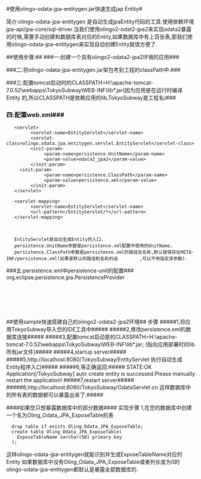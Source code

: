 #使用olingo-odata-jpa-entitygen.jar快速生成jap Entity#

简介:olingo-odata-jpa-entitygen 是自动生成jpaEntity代码的工具.使用依赖环境jpa-api/jpa-core/sql-driver.当我们使用olingo2-odat2-jpa2来实现odata2暴露的时候,需要手动创建和数据库表对应的Entity,如果数据库中有上百张表,那我们使用olingo-odata-jpa-entitygen来实现自动创建Entity就很方便了.

##使用步骤:##
###一:创建一个具有olingo2-odata2-jpa2环境的应用###

###二:将olingo-odata-jpa-entitygen.jar架包考到工程的classPath中.###

###三:配置tomcat启动时的CLASSPATH=H:\apache-tomcat-7.0.52\webapps\TokyoSubway\WEB-INF\lib\*.jar(因为应用是在运行时编译Entity       的,所以CLASSPATH是依赖应用的lib,TokyoSubway是工程名)###


### 四:配置web.xml###
       <servlet>
             <servlet-name>EntityServlet</servlet-name>
             <servlet-class>olingo.odata.jpa.entitygen.servlet.EntityServlet</servlet-class>
             <init-param>
                  <param-name>persistence.UnitName</param-name>
                  <param-value>odata2_jpa2</param-value>
             </init-param>
	     <init-param>
                  <param-name>persistence.ClassPath</param-name>
                  <param-value>persistence.xml</param-value>
             </init-param>
       </servlet>

       <servlet-mapping>
             <servlet-name>EntityServlet</servlet-name>
             <url-pattern>/EntityServlet/*</url-pattern>
       </servlet-mapping>



       EntityServlet是自动生成Entity的入口.
       persistence.UnitName参数是persistence.xml配置中使用的UnitName.
       persistence.ClassPath参数是persistence.xml的路径及名称,默认是保存在META-INF/persistence.xml(如果是默认的路径和名称的话        ,可以不用指定该参数).




###五:persistence.xml中persistence-unit的配置###
        <?xml version="1.0" encoding="UTF-8" standalone="no"?><persistence xmlns="http://java.sun.com/xml/ns/persistence"                  xmlns:xsi="http://www.w3.org/2001/XMLSchema-instance" version="2.0"                                xsi:schemaLocation="http://java.sun.com/xml/ns/persistence http://java.sun.com/xml/ns/persistence/persistence_2_0.xsd">
	<persistence-unit name="odata2_jpa2" transaction-type="RESOURCE_LOCAL">
	  <provider>org.eclipse.persistence.jpa.PersistenceProvider</provider>
          <properties>  
            <property name="javax.persistence.jdbc.url" value="jdbc:mysql://127.0.0.1:3306/TS"/>  
            <property name="javax.persistence.jdbc.driver" value="com.mysql.jdbc.Driver"/>  
            <property name="javax.persistence.jdbc.user" value="root"/>  
            <property name="javax.persistence.jdbc.password" value="password"/>  
          </properties> 	
	</persistence-unit>
        </persistence>


##使用sample快速搭建自己的olingo2-odata2-jpa2环境##
    步骤
#####1,将应用TokyoSubway导入您的IDE工具中#####
#####2,修改persistence.xml的数据库连接#####
#####3,配置tomcat启动是的CLASSPATH=H:\apache-tomcat-7.0.52\webapps\TokyoSubway\WEB-INF\lib\*.jar;  (指向应用部署时的lib所有jar文件)#####
#####4,startup server#####
#####5,http://localhost:8080/TokyoSubway/EntityServlet   执行自动生成Entity程序入口#####
#####6,等正确返回:#####
        STATE:OK
        Application[/TokyoSubway] auto create entity is successed.Please manually restart the application!
#####7,restart server#####
#####8,http://localhost:8080/TokyoSubway/OdataServlet.cn    这样数据库中的所有表的数据都可以暴露出来了.#####



####如果您只想暴露数据库中的部分数据####
    实现步骤
    1,在您的数据库中创建一个名为Oling_Odata_JPA_ExposeTable的表
    
      drop table if exists Oling_Odata_JPA_ExposeTable;
      create table Oling_Odata_JPA_ExposeTable(
        ExposeTableName varchar(50) primary key
      );


这样olingo-odata-jpa-entitygen就能识别并生成ExposeTableName对应的Entity
如果数据库中没有Oling_Odata_JPA_ExposeTable或者列长度为0的olingo-odata-jpa-entitygen都默认是暴露全部数据库的.


